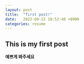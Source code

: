 ```yaml
---
layout: post
title:  "first post!"
date:   2022-09-22 18:52:40 +0900
categories: resume
---
```

## This is my first post 
**예쁘게 봐주세요**